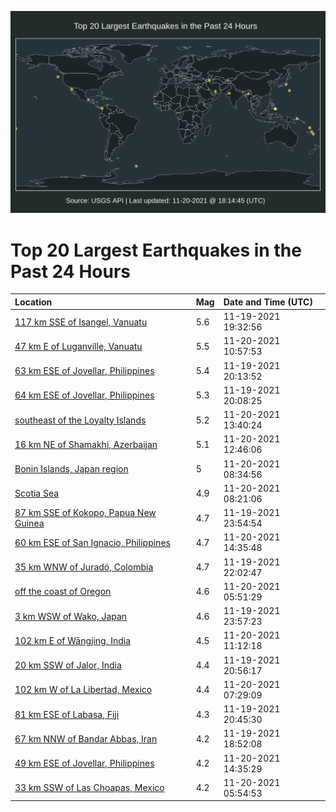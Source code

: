 ![Map](./map.png)

# Top 20 Largest Earthquakes in the Past 24 Hours

| Location | Mag | Date and Time (UTC) |
|:---|:---|:---|
| [117 km SSE of Isangel, Vanuatu](https://earthquake.usgs.gov/earthquakes/eventpage/us7000fvjp) | 5.6 | 11-19-2021 19:32:56 |
| [47 km E of Luganville, Vanuatu](https://earthquake.usgs.gov/earthquakes/eventpage/us7000fvq5) | 5.5 | 11-20-2021 10:57:53 |
| [63 km ESE of Jovellar, Philippines](https://earthquake.usgs.gov/earthquakes/eventpage/us7000fvjz) | 5.4 | 11-19-2021 20:13:52 |
| [64 km ESE of Jovellar, Philippines](https://earthquake.usgs.gov/earthquakes/eventpage/us7000fvjy) | 5.3 | 11-19-2021 20:08:25 |
| [southeast of the Loyalty Islands](https://earthquake.usgs.gov/earthquakes/eventpage/us7000fvrk) | 5.2 | 11-20-2021 13:40:24 |
| [16 km NE of Shamakhi, Azerbaijan](https://earthquake.usgs.gov/earthquakes/eventpage/us7000fvr9) | 5.1 | 11-20-2021 12:46:06 |
| [Bonin Islands, Japan region](https://earthquake.usgs.gov/earthquakes/eventpage/us7000fvpl) | 5 | 11-20-2021 08:34:56 |
| [Scotia Sea](https://earthquake.usgs.gov/earthquakes/eventpage/us7000fvpj) | 4.9 | 11-20-2021 08:21:06 |
| [87 km SSE of Kokopo, Papua New Guinea](https://earthquake.usgs.gov/earthquakes/eventpage/us7000fvm3) | 4.7 | 11-19-2021 23:54:54 |
| [60 km ESE of San Ignacio, Philippines](https://earthquake.usgs.gov/earthquakes/eventpage/us7000fvrz) | 4.7 | 11-20-2021 14:35:48 |
| [35 km WNW of Juradó, Colombia](https://earthquake.usgs.gov/earthquakes/eventpage/us7000fvl3) | 4.7 | 11-19-2021 22:02:47 |
| [off the coast of Oregon](https://earthquake.usgs.gov/earthquakes/eventpage/us7000fvnr) | 4.6 | 11-20-2021 05:51:29 |
| [3 km WSW of Wako, Japan](https://earthquake.usgs.gov/earthquakes/eventpage/us7000fvlx) | 4.6 | 11-19-2021 23:57:23 |
| [102 km E of Wāngjing, India](https://earthquake.usgs.gov/earthquakes/eventpage/us7000fvq9) | 4.5 | 11-20-2021 11:12:18 |
| [20 km SSW of Jalor, India](https://earthquake.usgs.gov/earthquakes/eventpage/us7000fvkc) | 4.4 | 11-19-2021 20:56:17 |
| [102 km W of La Libertad, Mexico](https://earthquake.usgs.gov/earthquakes/eventpage/us7000fvpc) | 4.4 | 11-20-2021 07:29:09 |
| [81 km ESE of Labasa, Fiji](https://earthquake.usgs.gov/earthquakes/eventpage/us7000fvkb) | 4.3 | 11-19-2021 20:45:30 |
| [67 km NNW of Bandar Abbas, Iran](https://earthquake.usgs.gov/earthquakes/eventpage/us7000fvjk) | 4.2 | 11-19-2021 18:52:08 |
| [49 km ESE of Jovellar, Philippines](https://earthquake.usgs.gov/earthquakes/eventpage/us7000fvsj) | 4.2 | 11-20-2021 14:35:29 |
| [33 km SSW of Las Choapas, Mexico](https://earthquake.usgs.gov/earthquakes/eventpage/us7000fvnt) | 4.2 | 11-20-2021 05:54:53 |
